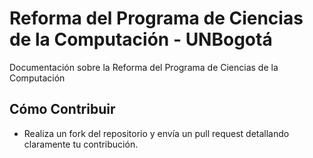 # Reforma del Programa de Ciencias de la Computación - UNBogotá
Documentación sobre la Reforma del Programa de Ciencias de la Computación

## Cómo Contribuir

- Realiza un fork del repositorio y envía un pull request detallando claramente tu contribución.
